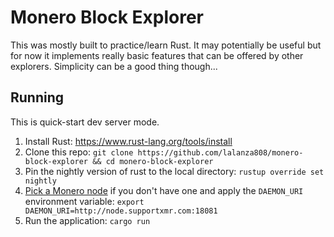 # Monero Block Explorer

This was mostly built to practice/learn Rust. It may potentially be useful but for now it implements really basic features that can be offered by other explorers. Simplicity can be a good thing though...

## Running

This is quick-start dev server mode.

1. Install Rust: https://www.rust-lang.org/tools/install
2. Clone this repo: `git clone https://github.com/lalanza808/monero-block-explorer && cd monero-block-explorer`
3. Pin the nightly version of rust to the local directory: `rustup override set nightly`
4. [Pick a Monero node](https://moneroworld.com) if you don't have one and apply the `DAEMON_URI` environment variable: `export DAEMON_URI=http://node.supportxmr.com:18081`
5. Run the application: `cargo run`
